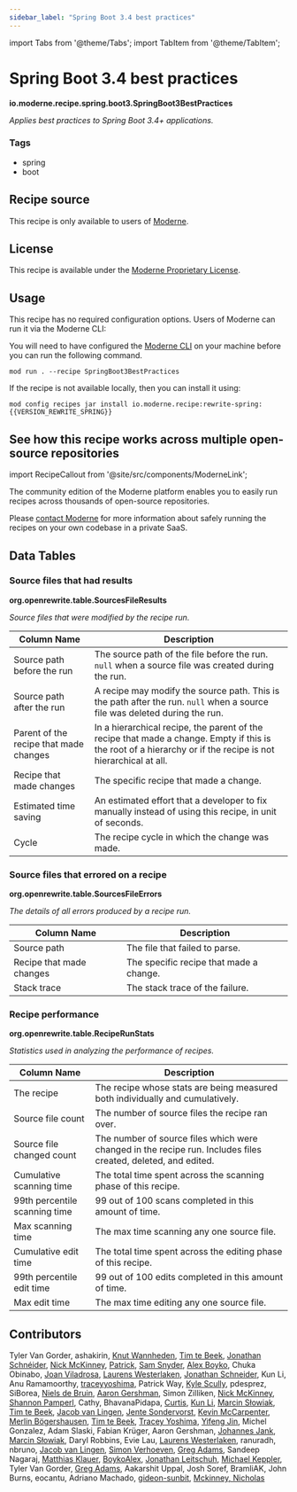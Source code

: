 ```yaml
---
sidebar_label: "Spring Boot 3.4 best practices"
---
```


import Tabs from '@theme/Tabs';
import TabItem from '@theme/TabItem';

# Spring Boot 3.4 best practices

**io.moderne.recipe.spring.boot3.SpringBoot3BestPractices**

_Applies best practices to Spring Boot 3.4+ applications._

### Tags

* spring
* boot

## Recipe source

This recipe is only available to users of [Moderne](https://docs.moderne.io/).

## License

This recipe is available under the [Moderne Proprietary License](https://docs.moderne.io/licensing/overview/).


## Usage

This recipe has no required configuration options. Users of Moderne can run it via the Moderne CLI:
<Tabs groupId="projectType">


<TabItem value="moderne-cli" label="Moderne CLI">

You will need to have configured the [Moderne CLI](https://docs.moderne.io/user-documentation/moderne-cli/getting-started/cli-intro) on your machine before you can run the following command.

```shell title="shell"
mod run . --recipe SpringBoot3BestPractices
```

If the recipe is not available locally, then you can install it using:
```shell
mod config recipes jar install io.moderne.recipe:rewrite-spring:{{VERSION_REWRITE_SPRING}}
```
</TabItem>
</Tabs>

## See how this recipe works across multiple open-source repositories

import RecipeCallout from '@site/src/components/ModerneLink';

<RecipeCallout link="https://app.moderne.io/recipes/io.moderne.recipe.spring.boot3.SpringBoot3BestPractices" />

The community edition of the Moderne platform enables you to easily run recipes across thousands of open-source repositories.

Please [contact Moderne](https://moderne.io/product) for more information about safely running the recipes on your own codebase in a private SaaS.
## Data Tables

### Source files that had results
**org.openrewrite.table.SourcesFileResults**

_Source files that were modified by the recipe run._

| Column Name | Description |
| ----------- | ----------- |
| Source path before the run | The source path of the file before the run. `null` when a source file was created during the run. |
| Source path after the run | A recipe may modify the source path. This is the path after the run. `null` when a source file was deleted during the run. |
| Parent of the recipe that made changes | In a hierarchical recipe, the parent of the recipe that made a change. Empty if this is the root of a hierarchy or if the recipe is not hierarchical at all. |
| Recipe that made changes | The specific recipe that made a change. |
| Estimated time saving | An estimated effort that a developer to fix manually instead of using this recipe, in unit of seconds. |
| Cycle | The recipe cycle in which the change was made. |

### Source files that errored on a recipe
**org.openrewrite.table.SourcesFileErrors**

_The details of all errors produced by a recipe run._

| Column Name | Description |
| ----------- | ----------- |
| Source path | The file that failed to parse. |
| Recipe that made changes | The specific recipe that made a change. |
| Stack trace | The stack trace of the failure. |

### Recipe performance
**org.openrewrite.table.RecipeRunStats**

_Statistics used in analyzing the performance of recipes._

| Column Name | Description |
| ----------- | ----------- |
| The recipe | The recipe whose stats are being measured both individually and cumulatively. |
| Source file count | The number of source files the recipe ran over. |
| Source file changed count | The number of source files which were changed in the recipe run. Includes files created, deleted, and edited. |
| Cumulative scanning time | The total time spent across the scanning phase of this recipe. |
| 99th percentile scanning time | 99 out of 100 scans completed in this amount of time. |
| Max scanning time | The max time scanning any one source file. |
| Cumulative edit time | The total time spent across the editing phase of this recipe. |
| 99th percentile edit time | 99 out of 100 edits completed in this amount of time. |
| Max edit time | The max time editing any one source file. |


## Contributors
Tyler Van Gorder, ashakirin, [Knut Wannheden](mailto:knut@moderne.io), [Tim te Beek](mailto:tim@moderne.io), [Jonathan Schnéider](mailto:jkschneider@gmail.com), [Nick McKinney](mailto:mckinneynichoals@gmail.com), [Patrick](mailto:patway99@gmail.com), [Sam Snyder](mailto:sam@moderne.io), [Alex Boyko](mailto:aboyko@vmware.com), Chuka Obinabo, [Joan Viladrosa](mailto:joan@moderne.io), [Laurens Westerlaken](mailto:laurens.w@live.nl), [Jonathan Schneider](mailto:jkschneider@gmail.com), Kun Li, Anu Ramamoorthy, [traceyyoshima](mailto:tracey.yoshima@gmail.com), Patrick Way, [Kyle Scully](mailto:scullykns@gmail.com), pdesprez, SiBorea, [Niels de Bruin](mailto:nielsdebruin@gmail.com), [Aaron Gershman](mailto:aegershman@gmail.com), Simon Zilliken, [Nick McKinney](mailto:mckinneynicholas@gmail.com), [Shannon Pamperl](mailto:shanman190@gmail.com), Cathy, BhavanaPidapa, [Curtis](mailto:curtis@mail.ustc.edu.cn), [Kun Li](mailto:kun@moderne.io), [Marcin Słowiak](mailto:m.slowiak@smartrecruiters.com), [Tim te Beek](mailto:tim.te.beek@jdriven.com), [Jacob van Lingen](mailto:jacobvanlingen@hotmail.com), [Jente Sondervorst](mailto:jentesondervorst@gmail.com), [Kevin McCarpenter](mailto:kevin@moderne.io), [Merlin Bögershausen](mailto:merlin.boegershausen@rwth-aachen.de), [Tim te Beek](mailto:timtebeek@gmail.com), [Tracey Yoshima](mailto:tracey.yoshima@gmail.com), [Yifeng Jin](mailto:yifeng.jyf@alibaba-inc.com), Michel Gonzalez, Adam Slaski, Fabian Krüger, Aaron Gershman, [Johannes Jank](mailto:johannes.wengert@googlemail.com), [Marcin Słowiak](mailto:marcin.slowiak.007@gmail.com), Daryl Robbins, Evie Lau, [Laurens Westerlaken](mailto:laurens.westerlaken@jdriven.com), ranuradh, nbruno, [Jacob van Lingen](mailto:jacob.van.lingen@moderne.io), [Simon Verhoeven](mailto:verhoeven.simon@gmail.com), [Greg Adams](mailto:gadams@gmail.com), Sandeep Nagaraj, [Matthias Klauer](mailto:matthias.klauer@sap.com), [BoykoAlex](mailto:aboyko@pivotal.io), [Jonathan Leitschuh](mailto:jonathan.leitschuh@gmail.com), [Michael Keppler](mailto:bananeweizen@gmx.de), Tyler Van Gorder, [Greg Adams](mailto:greg@moderne.io), Aakarshit Uppal, Josh Soref, BramliAK, John Burns, eocantu, Adriano Machado, [gideon-sunbit](mailto:gideon.pertzov@sunbit.com), [Mckinney, Nicholas](mailto:mckinneynicholas@gmail.com)
